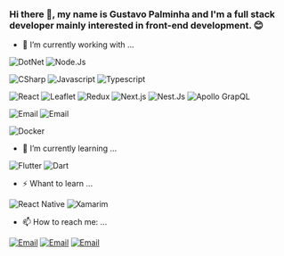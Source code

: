 ### Hi there 👋, my name is Gustavo Palminha and I'm a full stack developer mainly interested in front-end development. 😊



- 🔭 I’m currently working with ...

<img src="https://img.shields.io/badge/.NET-512BD4?style=for-the-badge&logo=dotnet&logoColor=white" alt="DotNet" /> <img src="https://img.shields.io/badge/Node%20js-339933?style=for-the-badge&logo=nodedotjs&logoColor=white" alt="Node.Js" /> 

<img src="https://img.shields.io/badge/C%23-239120?style=for-the-badge&logo=c-sharp&logoColor=white" alt="CSharp" /> <img src="https://img.shields.io/badge/JavaScript-323330?style=for-the-badge&logo=javascript&logoColor=F7DF1E" alt="Javascript" /> <img src="https://img.shields.io/badge/TypeScript-007ACC?style=for-the-badge&logo=typescript&logoColor=white" alt="Typescript" />

<img src="https://img.shields.io/badge/React-20232A?style=for-the-badge&logo=react&logoColor=61DAFB" alt="React" /> <img src="https://img.shields.io/badge/Leaflet-199900?style=for-the-badge&logo=Leaflet&logoColor=white" alt="Leaflet" /> <img src="https://img.shields.io/badge/Redux-593D88?style=for-the-badge&logo=redux&logoColor=white" alt="Redux" /> <img src="https://img.shields.io/badge/next%20js-000000?style=for-the-badge&logo=nextdotjs&logoColor=white" alt="Next.js" /> <img src="https://img.shields.io/badge/nestjs-E0234E?style=for-the-badge&logo=nestjs&logoColor=white" alt="Nest.Js" /> <img src="https://img.shields.io/badge/Apollo%20GraphQL-311C87?&style=for-the-badge&logo=Apollo%20GraphQL&logoColor=white" alt="Apollo GrapQL" />

<img src="https://img.shields.io/badge/Jira-0052CC?style=for-the-badge&logo=Jira&logoColor=white" alt="Email" /> <img src="https://img.shields.io/badge/TeamCity-000000?style=for-the-badge&logo=TeamCity&logoColor=white" alt="Email" />

<img src="https://img.shields.io/badge/Docker-2CA5E0?style=for-the-badge&logo=docker&logoColor=white" alt="Docker" />


- 🌱 I’m currently learning ...

<img src="https://img.shields.io/badge/Flutter-02569B?style=for-the-badge&logo=flutter&logoColor=white" alt="Flutter" /> <img src="https://img.shields.io/badge/Dart-0175C2?style=for-the-badge&logo=dart&logoColor=white" alt="Dart" />

- ⚡ Whant to learn ...

<img src="https://img.shields.io/badge/React_Native-20232A?style=for-the-badge&logo=react&logoColor=61DAFB" alt="React Native" /> <img src="https://img.shields.io/badge/Xamarin-3498DB?style=for-the-badge&logo=xamarin&logoColor=white" alt="Xamarim" />


- 📫 How to reach me: ...

<a href="https://github.com/gustavopalminha"><img src="https://img.shields.io/badge/GitHub-100000?style=for-the-badge&logo=github&logoColor=white" alt="Email" ></a> <a href="https://www.linkedin.com/in/gustavopalminha"><img src="https://img.shields.io/badge/LinkedIn-0077B5?style=for-the-badge&logo=linkedin&logoColor=white" alt="Email" ></a> <a href="mailto:gustavopalminha@hotmail.com"><img src="https://img.shields.io/badge/Gmail-D14836?style=for-the-badge&logo=gmail&logoColor=white" alt="Email" ></a>
